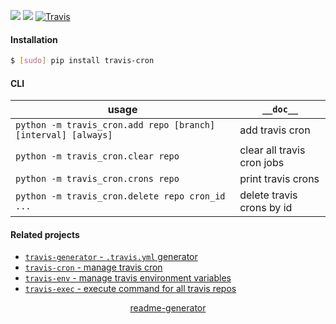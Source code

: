 <!--
https://pypi.org/project/readme-generator/
-->

[![](https://img.shields.io/pypi/pyversions/travis-cron.svg?longCache=True)](https://pypi.org/project/travis-cron/)
[![](https://img.shields.io/pypi/v/travis-cron.svg?maxAge=3600)](https://pypi.org/project/travis-cron/)
[![Travis](https://api.travis-ci.org/looking-for-a-job/travis-cron.py.svg?branch=master)](https://travis-ci.org/looking-for-a-job/travis-cron.py/)

#### Installation
```bash
$ [sudo] pip install travis-cron
```

#### CLI
usage|`__doc__`
-|-
`python -m travis_cron.add repo [branch] [interval] [always]` |add travis cron
`python -m travis_cron.clear repo` |clear all travis cron jobs
`python -m travis_cron.crons repo` |print travis crons
`python -m travis_cron.delete repo cron_id ...` |delete travis crons by id

#### Related projects
+   [`travis-generator` - `.travis.yml` generator](https://pypi.org/project/travis-generator/)
+   [`travis-cron` - manage travis cron](https://pypi.org/project/travis-cron/)
+   [`travis-env` - manage travis environment variables](https://pypi.org/project/travis-env/)
+   [`travis-exec` - execute command for all travis repos](https://pypi.org/project/travis-exec/)

<p align="center">
    <a href="https://pypi.org/project/readme-generator/">readme-generator</a>
</p>